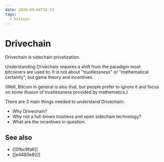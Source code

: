 ```yaml
---
date: 2020-09-04T16:53
tags:
  - bitcoin
---
```


# Drivechain

Drivechain is sidechain privatization.

Understanding Drivechain requires a shift from the paradigm most bitcoiners are used to. It is not about "trustlessness" or "mathematical certainty", but game theory and incentives.

(Well, Bitcoin in general is also that, but people prefer to ignore it and focus on some illusion of trustlessness provided by mathematics.)

There are 3 main things needed to understand Drivechain:

  * Why Drivechain?
  * Why not a full-blown trustless and open sidechain technology?
  * What are the incentives in question.

## See also

* [[0fbc9fa6]]
* [[e4480e82]]
